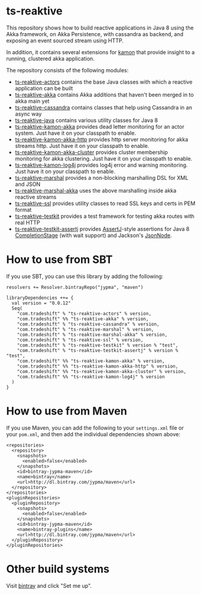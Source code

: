 ts-reaktive
===========

This repository shows how to build reactive applications in Java 8 using the Akka framework, on Akka Persistence,
with cassandra as backend, and exposing an event sourced stream using HTTP.

In addition, it contains several extensions for [kamon](http://kamon.io) that provide insight to a running, clustered akka application.

The repository consists of the following modules:
  - [ts-reaktive-actors](ts-reaktive-actors) contains the base Java classes with which a reactive application can be built
  - [ts-reaktive-akka](ts-reaktive-akka) contains Akka additions that haven't been merged in to akka main yet
  - [ts-reaktive-cassandra](ts-reaktive-cassandra) contains classes that help using Cassandra in an async way
  - [ts-reaktive-java](ts-reaktive-cassandra) contains various utility classes for Java 8
  - [ts-reaktive-kamon-akka](ts-reaktive-kamon-akka)  provides dead letter monitoring for an actor system. Just have it on your classpath to enable.
  - [ts-reaktive-kamon-akka-http](ts-reaktive-kamon-akka-http) provides http server monitoring for akka streams http.  Just have it on your classpath to enable.
  - [ts-reaktive-kamon-akka-cluster](ts-reaktive-kamon-akka-cluster) provides cluster membership monitoring for akka clustering. Just have it on your classpath to enable.
  - [ts-reaktive-kamon-log4j](ts-reaktive-kamon-log4j) provides log4j error and warning monitoring. Just have it on your classpath to enable.
  - [ts-reaktive-marshal](ts-reaktive-marshal) provides a non-blocking marshalling DSL for XML and JSON
  - [ts-reaktive-marshal-akka](ts-reaktive-marshal-akka) uses the above marshalling inside akka reactive streams
  - [ts-reaktive-ssl](ts-reaktive-ssl) provides utility classes to read SSL keys and certs in PEM format
  - [ts-reaktive-testkit](ts-reaktive-testkit)  provides a test framework for testing akka routes with real HTTP
  - [ts-reaktive-testkit-assertj](ts-reaktive-testkit-assertj)  provides [AssertJ](http://joel-costigliola.github.io/assertj/)-style 
    assertions for Java 8 [CompletionStage](https://docs.oracle.com/javase/8/docs/api/java/util/concurrent/CompletionStage.html) 
    (with wait support) and Jackson's [JsonNode](https://fasterxml.github.io/jackson-databind/javadoc/2.2.0/com/fasterxml/jackson/databind/JsonNode.html).

How to use from SBT
===================

If you use SBT, you can use this library by adding the following:

    resolvers += Resolver.bintrayRepo("jypma", "maven")
    
    libraryDependencies ++= {
      val version = "0.0.12"
      Seq(
        "com.tradeshift" % "ts-reaktive-actors" % version,
        "com.tradeshift" %% "ts-reaktive-akka" % version,
        "com.tradeshift" % "ts-reaktive-cassandra" % version,
        "com.tradeshift" % "ts-reaktive-marshal" % version,
        "com.tradeshift" % "ts-reaktive-marshal-akka" % version,
        "com.tradeshift" % "ts-reaktive-ssl" % version,
        "com.tradeshift" % "ts-reaktive-testkit" % version % "test",
        "com.tradeshift" % "ts-reaktive-testkit-assertj" % version % "test",
        "com.tradeshift" %% "ts-reaktive-kamon-akka" % version,
        "com.tradeshift" %% "ts-reaktive-kamon-akka-http" % version,
        "com.tradeshift" %% "ts-reaktive-kamon-akka-cluster" % version,
        "com.tradeshift" %% "ts-reaktive-kamon-log4j" % version
      )
    }
    
How to use from Maven
=====================

If you use Maven, you can add the following to your `settings.xml` file or your `pom.xml`, and then add the individual dependencies
shown above:

    <repositories>
      <repository>
        <snapshots>
          <enabled>false</enabled>
        </snapshots>
        <id>bintray-jypma-maven</id>
        <name>bintray</name>
        <url>http://dl.bintray.com/jypma/maven</url>
      </repository>
    </repositories>
    <pluginRepositories>
      <pluginRepository>
        <snapshots>
          <enabled>false</enabled>
        </snapshots>
        <id>bintray-jypma-maven</id>
        <name>bintray-plugins</name>
        <url>http://dl.bintray.com/jypma/maven</url>
      </pluginRepository>
    </pluginRepositories>
    
Other build systems
===================

Visit [bintray](https://bintray.com/jypma/maven) and click "Set me up".

